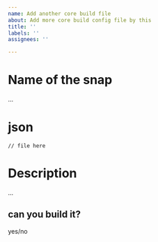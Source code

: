 ```yaml
---
name: Add another core build file
about: Add more core build config file by this
title: ''
labels: ''
assignees: ''

---
```


# Name of the snap
...
# json
```
// file here
```
# Description
...
## can you build it?
yes/no
